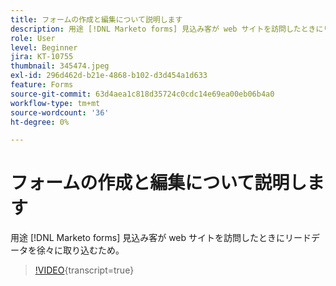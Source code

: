 ```yaml
---
title: フォームの作成と編集について説明します
description: 用途 [!DNL Marketo forms] 見込み客が web サイトを訪問したときにリードデータを徐々に取り込むため。
role: User
level: Beginner
jira: KT-10755
thumbnail: 345474.jpeg
exl-id: 296d462d-b21e-4868-b102-d3d454a1d633
feature: Forms
source-git-commit: 63d4aea1c818d35724c0cdc14e69ea00eb06b4a0
workflow-type: tm+mt
source-wordcount: '36'
ht-degree: 0%

---
```


# フォームの作成と編集について説明します

用途 [!DNL Marketo forms] 見込み客が web サイトを訪問したときにリードデータを徐々に取り込むため。

>[!VIDEO](https://video.tv.adobe.com/v/345474/?quality=12&learn=on){transcript=true}
